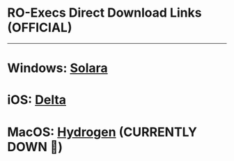 # RO-Execs Direct Download Links (OFFICIAL)
---
# Windows: [Solara](https://getsolara.dev/download/static/files/Bootstrapper.exe)
# iOS: [Delta](https://www.mediafire.com/file/e275hlam3ahlddh/Delta-2.639.688.ipa/file)
# MacOS: [Hydrogen](https://hydrogen.sh) (CURRENTLY DOWN 🔴)
